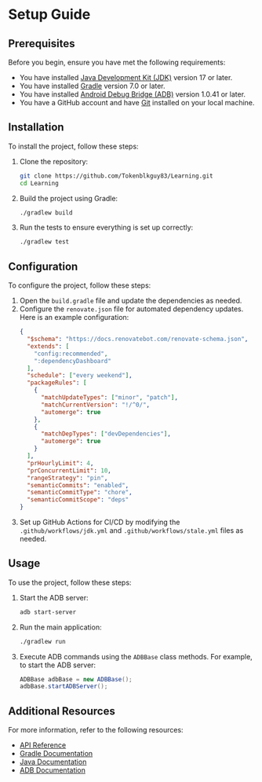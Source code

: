 # Setup Guide

## Prerequisites

Before you begin, ensure you have met the following requirements:

- You have installed [Java Development Kit (JDK)](https://www.oracle.com/java/technologies/javase-jdk11-downloads.html) version 17 or later.
- You have installed [Gradle](https://gradle.org/install/) version 7.0 or later.
- You have installed [Android Debug Bridge (ADB)](https://developer.android.com/studio/command-line/adb) version 1.0.41 or later.
- You have a GitHub account and have [Git](https://git-scm.com/downloads) installed on your local machine.

## Installation

To install the project, follow these steps:

1. Clone the repository:
   ```sh
   git clone https://github.com/Tokenblkguy83/Learning.git
   cd Learning
   ```

2. Build the project using Gradle:
   ```sh
   ./gradlew build
   ```

3. Run the tests to ensure everything is set up correctly:
   ```sh
   ./gradlew test
   ```

## Configuration

To configure the project, follow these steps:

1. Open the `build.gradle` file and update the dependencies as needed.
2. Configure the `renovate.json` file for automated dependency updates. Here is an example configuration:
   ```json
   {
     "$schema": "https://docs.renovatebot.com/renovate-schema.json",
     "extends": [
       "config:recommended",
       ":dependencyDashboard"
     ],
     "schedule": ["every weekend"],
     "packageRules": [
       {
         "matchUpdateTypes": ["minor", "patch"],
         "matchCurrentVersion": "!/^0/",
         "automerge": true
       },
       {
         "matchDepTypes": ["devDependencies"],
         "automerge": true
       }
     ],
     "prHourlyLimit": 4,
     "prConcurrentLimit": 10,
     "rangeStrategy": "pin",
     "semanticCommits": "enabled",
     "semanticCommitType": "chore",
     "semanticCommitScope": "deps"
   }
   ```
3. Set up GitHub Actions for CI/CD by modifying the `.github/workflows/jdk.yml` and `.github/workflows/stale.yml` files as needed.

## Usage

To use the project, follow these steps:

1. Start the ADB server:
   ```sh
   adb start-server
   ```

2. Run the main application:
   ```sh
   ./gradlew run
   ```

3. Execute ADB commands using the `ADBBase` class methods. For example, to start the ADB server:
   ```java
   ADBBase adbBase = new ADBBase();
   adbBase.startADBServer();
   ```

## Additional Resources

For more information, refer to the following resources:

- [API Reference](Docs/Api-Reference.md)
- [Gradle Documentation](https://docs.gradle.org/current/userguide/userguide.html)
- [Java Documentation](https://docs.oracle.com/en/java/)
- [ADB Documentation](https://developer.android.com/studio/command-line/adb)
